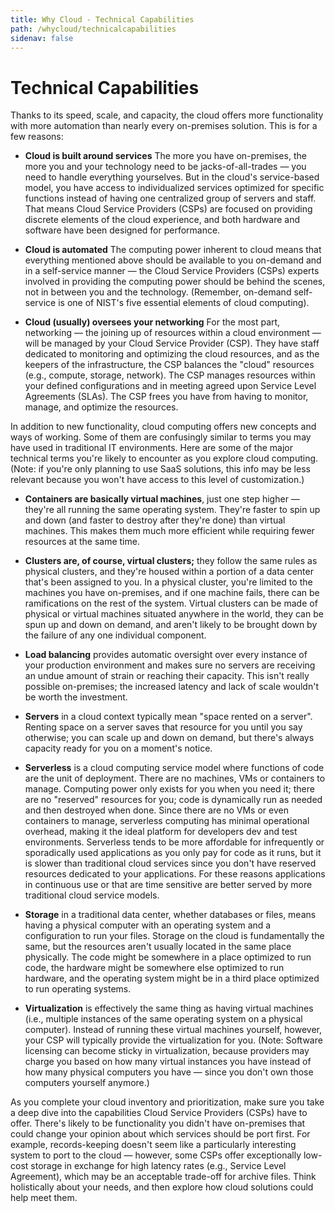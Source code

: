 ```yaml
---
title: Why Cloud - Technical Capabilities
path: /whycloud/technicalcapabilities
sidenav: false
---
```


# Technical Capabilities

Thanks to its speed, scale, and capacity, the cloud offers more functionality with more automation than nearly every on-premises solution. This is for a few reasons:

- **Cloud is built around services**  The more you have on-premises, the more you and your technology need to be jacks-of-all-trades — you need to handle everything yourselves. But in the cloud's service-based model, you have access to individualized services optimized for specific functions instead of having one centralized group of servers and staff. That means Cloud Service Providers (CSPs) are focused on providing discrete elements of the cloud experience, and both hardware and software have been designed for performance.
 

- **Cloud is automated**  The computing power inherent to cloud means that everything mentioned above should be available to you on-demand and in a self-service manner — the Cloud Service Providers (CSPs) experts involved in providing the computing power should be behind the scenes, not in between you and the technology. (Remember, on-demand self-service is one of NIST's five essential elements of cloud computing).
 

- **Cloud (usually) oversees your networking**  For the most part, networking — the joining up of resources within a cloud environment — will be managed by your Cloud Service Provider (CSP). They have staff dedicated to monitoring and optimizing the cloud resources, and as the keepers of the infrastructure, the CSP balances the "cloud" resources (e.g., compute, storage, network). The CSP manages resources within your defined configurations and in meeting agreed upon Service Level Agreements (SLAs). The CSP frees you have from having to monitor, manage, and optimize the resources.
 

In addition to new functionality, cloud computing offers new concepts and ways of working. Some of them are confusingly similar to terms you may have used in traditional IT environments. Here are some of the major technical terms you're likely to encounter as you explore cloud computing. (Note: if you're only planning to use SaaS solutions, this info may be less relevant because you won't have access to this level of customization.)

- **Containers are basically virtual machines**, just one step higher — they're all running the same operating system. They're faster to spin up and down (and faster to destroy after they're done) than virtual machines. This makes them much more efficient while requiring fewer resources at the same time.

- **Clusters are, of course, virtual clusters;** they follow the same rules as physical clusters, and they're housed within a portion of a data center that's been assigned to you. In a physical cluster, you're limited to the machines you have on-premises, and if one machine fails, there can be ramifications on the rest of the system. Virtual clusters can be made of physical or virtual machines situated anywhere in the world, they can be spun up and down on demand, and aren't likely to be brought down by the failure of any one individual component.
 
- **Load balancing** provides automatic oversight over every instance of your production environment and makes sure no servers are receiving an undue amount of strain or reaching their capacity. This isn't really possible on-premises; the increased latency and lack of scale wouldn't be worth the investment.
 
- **Servers** in a cloud context typically mean "space rented on a server". Renting space on a server saves that resource for you until you say otherwise; you can scale up and down on demand, but there's always capacity ready for you on a moment's notice.
 
- **Serverless** is a cloud computing service model where functions of code are the unit of deployment.  There are no machines, VMs or containers to manage.  Computing power only exists for you when you need it; there are no "reserved" resources for you; code is dynamically run as needed and then destroyed when done.  Since there are no VMs or even containers to manage, serverless computing has minimal operational overhead, making it the ideal platform for developers dev and test environments.  Serverless tends to be more affordable for infrequently or sporadically used applications as you only pay for code as it runs, but it is slower than traditional cloud services since you don't have reserved resources dedicated to your applications.  For these reasons applications in continuous use or that are time sensitive are better served by more traditional cloud service models.
 
- **Storage** in a traditional data center, whether databases or files, means having a physical computer with an operating system and a configuration to run your files. Storage on the cloud is fundamentally the same, but the resources aren't usually located in the same place physically. The code might be somewhere in a place optimized to run code, the hardware might be somewhere else optimized to run hardware, and the operating system might be in a third place optimized to run operating systems.

- **Virtualization** is effectively the same thing as having virtual machines (i.e., multiple instances of the same operating system on a physical computer). Instead of running these virtual machines yourself, however, your CSP will typically provide the virtualization for you. (Note: Software licensing can become sticky in virtualization, because providers may charge you based on how many virtual instances you have instead of how many physical computers you have — since you don't own those computers yourself anymore.)

As you complete your cloud inventory and prioritization, make sure you take a deep dive into the capabilities Cloud Service Providers (CSPs) have to offer. There's likely to be functionality you didn't have on-premises that could change your opinion about which services should be port first. For example, records-keeping doesn't seem like a particularly interesting system to port to the cloud — however, some CSPs offer exceptionally low-cost storage in exchange for high latency rates (e.g., Service Level Agreement), which may be an acceptable trade-off for archive files. Think holistically about your needs, and then explore how cloud solutions could help meet them.